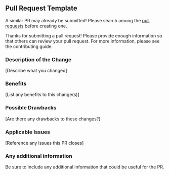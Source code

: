 <!--
Pull request template
To use this template:
* Fill out what you can
* Delete what you do not fill out
-->

## Pull Request Template

A similar PR may already be submitted! Please search among the
[pull requests](https://github.com/rawilk/vue-context/pulls) before creating one.

Thanks for submitting a pull request! Please provide enough information
so that others can review your pull request. For more information,
please see the contributing guide.

### Description of the Change

[Describe what you changed]

### Benefits

[List any benefits to this change(s)]

### Possible Drawbacks

[Are there any drawbacks to these changes?]

### Applicable Issues

[Reference any issues this PR closes]

### Any additional information

Be sure to include any additional information that 
could be useful for the PR.